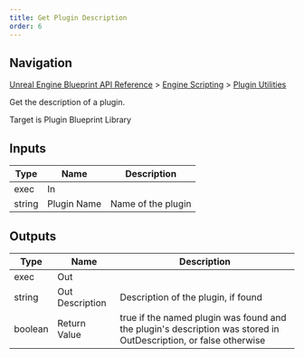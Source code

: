 ```yaml
---
title: Get Plugin Description
order: 6
---
```

## Navigation

[Unreal Engine Blueprint API Reference](https://dev.epicgames.com/documentation/en-us/unreal-engine/BlueprintAPI) > [Engine Scripting](https://dev.epicgames.com/documentation/en-us/unreal-engine/BlueprintAPI/EngineScripting) > [Plugin Utilities](https://dev.epicgames.com/documentation/en-us/unreal-engine/BlueprintAPI/EngineScripting/PluginUtilities)

Get the description of a plugin.

Target is Plugin Blueprint Library

## Inputs

| Type | Name | Description |
| --- | --- | --- |
| exec | In |  |
| string | Plugin Name | Name of the plugin |

## Outputs

| Type | Name | Description |
| --- | --- | --- |
| exec | Out |  |
| string | Out Description | Description of the plugin, if found |
| boolean | Return Value | true if the named plugin was found and the plugin's description was stored in OutDescription, or false otherwise |
